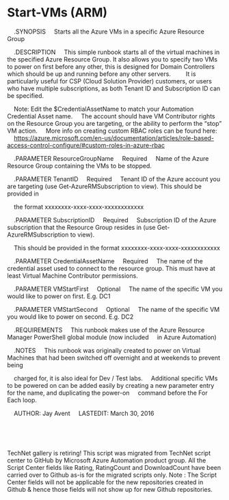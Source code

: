 ﻿Start-VMs (ARM)
===============

            

    .SYNOPSIS 
    Starts all the Azure VMs in a specific Azure Resource Group

    .DESCRIPTION
    This simple runbook starts all of the virtual machines in the specified Azure Resource Group. It also allows you to specify two VMs to power on first before any other, this is designed for Domain Controllers which should be up and running
 before any other servers.
    
    It is particularly useful for CSP (Cloud Solution Provider) customers, or users who have multiple subscriptions, as both Tenant ID and Subscription ID can be specified.

    Note: Edit the $CredentialAssetName to match your Automation Credential Asset name.
    The account should have VM Contributor rights on the Resource Group you are targeting, or the ability to perform the “stop” VM action.
    More info on creating custom RBAC roles can be found here: 
    https://azure.microsoft.com/en-us/documentation/articles/role-based-access-control-configure/#custom-roles-in-azure-rbac

    .PARAMETER ResourceGroupName
    Required
    Name of the Azure Resource Group containing the VMs to be stopped.

    .PARAMETER TenantID
    Required
    Tenant ID of the Azure account you are targeting (use Get-AzureRMSubscription to view). This should be provided in

    the format xxxxxxxx-xxxx-xxxx-xxxxxxxxxxxx

    .PARAMETER SubscriptionID
    Required
    Subscription ID of the Azure subscription that the Resource Group resides in (use Get-AzureRMSubscription to view).

    This should be provided in the format xxxxxxxx-xxxx-xxxx-xxxxxxxxxxxx

    .PARAMETER CredentialAssetName
    Required
    The name of the credential asset used to connect to the resource group. This must have at least Virtual Machine Contributor permissions.

    .PARAMETER VMStartFirst
    Optional
    The name of the specific VM you would like to power on first. E.g. DC1

    .PARAMETER VMStartSecond
    Optional
    The name of the specific VM you would like to power on second. E.g. DC2

    .REQUIREMENTS 
    This runbook makes use of the Azure Resource Manager PowerShell global module (now included
    in Azure Automation)

    .NOTES
    This runbook was originally created to power on Virtual Machines that had been switched off overnight and at weekends to prevent being

    charged for, it is also ideal for Dev / Test labs. 
    Additional specific VMs to be powered on can be added easily by creating a new parameter entry for the name, and duplicating the power-on
    command before the For Each loop.

    AUTHOR: Jay Avent 
    LASTEDIT: March 30, 2016


 

 

        
    
TechNet gallery is retiring! This script was migrated from TechNet script center to GitHub by Microsoft Azure Automation product group. All the Script Center fields like Rating, RatingCount and DownloadCount have been carried over to Github as-is for the migrated scripts only. Note : The Script Center fields will not be applicable for the new repositories created in Github & hence those fields will not show up for new Github repositories.

